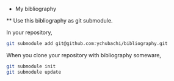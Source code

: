 * My bibliography

** Use this bibliography as git submodule.

In your repository,

```bash
git submodule add git@github.com:ychubachi/bibliography.git
```

When you clone your repository with bibliography someware,

```bash
git submodule init
git submodule update
```
